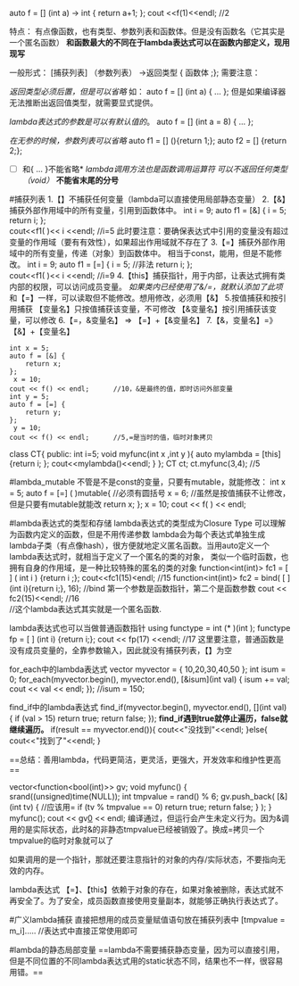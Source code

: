auto f = [] (int a) -> int {
	return a+1;
};
cout <<f(1)<<endl;          //2

特点：
有点像函数，也有类型、参数列表和函数体。但是没有函数名（它其实是一个匿名函数）
**和函数最大的不同在于lambda表达式可以在函数内部定义，现用现写**

一般形式：
[捕获列表] （参数列表） ->返回类型   { 函数体 ;};
需要注意：

*返回类型必须后置，但是可以省略*
如：
auto f = [] (int a) { ... };
但是如果编译器无法推断出返回值类型，就需要显式提供。

*lambda表达式的参数是可以有默认值的*。
auto f = [] (int a = 8) { ... };

*在无参的时候，参数列表可以省略*
auto f1 = [] (){return 1;};
auto f2 = [] {return 2;};

*[ ] 和{ ... }不能省略*
*lambda调用方法也是函数调用运算符*
*可以不返回任何类型（void）*
**不能省末尾的分号**

#捕获列表
1.【】不捕获任何变量（lambda可以直接使用局部静态变量）
2.【&】捕获外部作用域中的所有变量，引用到函数体中。
	int i = 9;
	auto f1 = [&] {
		i = 5; return i;
	};  
	cout<<f1( )<< i <<endl;     //i=5
此时要注意：要确保表达式中引用的变量没有超过变量的作用域（要有有效性），如果超出作用域就不存在了
3.【=】捕获外部作用域中的所有变量，传递（对象）到函数体中。
相当于const，能用，但是不能修改。
	int i = 9;
	auto f1 = [=] {
		i = 5;    //非法
		return i;
	};  
	cout<<f1( )<< i <<endl;     //i=9
4.【this】捕获指针，用于内部，让表达式拥有类内部的权限，可以访问成员变量。
*如果类内已经使用了&/=，就默认添加了此项*
和【=】一样，可以读取但不能修改。想用修改，必须用【&】
5.按值捕获和按引用捕获
【变量名】只按值捕获该变量，不可修改
【&变量名】按引用捕获该变量，可以修改
6.【=，&变量名】 => 【=】+【&变量名】
7.【&，变量名】=》 【&】+【变量名】

	int x = 5;
	auto f = [&] {
		return x;
	};
	 x = 10;
	cout << f() << endl;      //10，&是最终的值，即时访问外部变量
	int y = 5;
	auto f = [=] {
		return y;
	};
	 y = 10;
	cout << f() << endl;      //5,=是当时的值，临时对象拷贝
class CT{
public:
	int i=5;
	void myfunc(int x ,int y ){
		auto mylambda = [this]{return i;	};
		cout<<mylambda()<<endl;
	}
};
	CT ct;
	ct.myfunc(3,4); //5

#lambda_mutable
不管是不是const的变量，只要有mutable，就能修改：
	int x = 5;
	auto f = [=] ( )mutable{     //必须有圆括号
		x = 6;    //虽然是按值捕获不让修改，但是只要有mutable就能改
		return x; 
	};
	 x = 10;
	cout << f( ) << endl;

#lambda表达式的类型和存储
lambda表达式的类型成为Closure Type
可以理解为函数内定义的函数，但是不用传递参数
lambda会为每个表达式单独生成lambda子类（有点像hash），很方便就地定义匿名函数。当用auto定义一个lambda表达式时，就相当于定义了一个匿名的类的对象，
类似一个临时函数，也拥有自身的作用域，是一种比较特殊的匿名的类的对象
	function<int(int)> fc1 = [ ] ( int i ) {return i ;};
	cout<<fc1(15)<endl;       //15
	function<int(int)> fc2 = bind( [ ] (int i){return i;}, 16);
	  //bind  第一个参数是函数指针，第二个是函数参数
	cout << fc2(15)<<endl;     //16     
	//这个lambda表达式其实就是一个匿名函数.

lambda表达式也可以当做普通函数指针
using functype = int (* )(int );
functype fp = [ ] (int i) {return i;};
cout << fp(17) <<endl;          //17
这里要注意，普通函数是没有成员变量的，全靠参数输入，因此就没有捕获列表，【】为空

for_each中的lambda表达式
	vector<int> myvector = { 10,20,30,40,50 };
	int isum = 0;
	for_each(myvector.begin(), myvector.end(), [&isum](int val) {
		isum += val; cout << val << endl;
		});          //isum = 150;

find_if中的lambda表达式
	find_if(myvector.begin(), myvector.end(), [](int val) {
		if (val > 15) return true; return false;
		});
**find_if遇到true就停止遍历，false就继续遍历。**
	if(result == myvector.end()){
		cout<<"没找到"<<endl;
	}else{
		cout<<"找到了"<<endl;
	}

==总结：善用lambda，代码更简洁，更灵活，更强大，开发效率和维护性更高==

vector<function<bool(int)>> gv;
void myfunc() {
	srand((unsigned)time(NULL));
	int tmpvalue = rand() % 6;
	gv.push_back(
		[&](int tv) {        //应该用=
			if (tv % tmpvalue == 0)
				return true;
			return false;
		}
	);
}
	myfunc();
	cout << gv[0](10) << endl;
编译通过，但运行会产生未定义行为。因为&调用的是实际状态，此时&的非静态tmpvalue已经被销毁了。换成=拷贝一个tmpvalue的临时对象就可以了

如果调用的是一个指针，那就还要注意指针的对象的内存/实际状态，不要指向无效的内存。

lambda表达式  【=】、【this】依赖于对象的存在，如果对象被删除，表达式就不再安全了。为了安全，成员函数直接使用变量副本，就能够正确执行表达式了。

#广义lambda捕获
直接把想用的成员变量赋值语句放在捕获列表中
[tmpvalue = m_i].....      //表达式中直接正常使用即可

#lambda的静态局部变量
   ==lambda不需要捕获静态变量，因为可以直接引用，但是不同位置的不同lambda表达式用的static状态不同，结果也不一样，很容易用错。==

